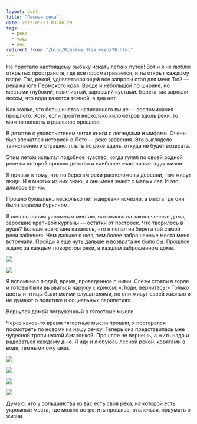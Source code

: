 ```yaml
---
layout: post
title: "Лесная река"
date: 2012-05-21 03:46:29
tags:
  - река
  - чаща
  - лес
redirect_from: "/blog/Ribalka_dlia_vseh/78.html"
---
```

Не пристало настоящему рыбаку искать легких путей! Вот и я не люблю
открытых пространств, где все просматривается, и ты открыт каждому
взору. Так, рекой, удовлетворяющей все запросы стал для меня Тюй — река
на юге Пермского края. Вроде и небольшой по ширине, но местами глубокий,
извилистый, заросший кустами. Берега так заросли лесом, что вода кажется
темной, а дна нет.

Как жалко, что большинство написанного выше — воспоминания прошлого.
Хотя, если пройти несколько километров вдоль реки, то можно попасть в
реальное прошлое.

В детстве с удовольствием читал книги с легендами и мифами. Очень был
впечатлен историей о Лете — реке забвения. Это выглядело таинственно и
страшно: плыть по реке вдаль, откуда не будет возврата.

Этим летом испытал подобное чувство, когда гулял по своей родной реке на
которой прошло детство и наиболее счастливые годы жизни.

Я привык к тому, что по берегам реки расположены деревни, там живут
люди. И я многих из них знаю, и они меня знают с малых лет. И это
длилось вечно.

Прошло буквально несколько лет и деревни исчезли, а места где они были
заросли бурьяном.

Я шел по своим укромным местам, натыкался на заколоченные дома, заросшие
крапивой курганы — остатки от построек. Что творилось в душе? Больше
всего мне казалось, что я попал на берега той самой реки забвения. Чем
дальше я шел, тем более заброшенные места меня встречали. Пройди я еще
чуть дальше и возврата не было бы. Прошлое ждало за каждым поворотом
реки, в каждом заброшенном доме.

![](http://fishingguru.ru/uploads/images/00/00/01/2012/05/20/cfaf48.jpg)

![](http://fishingguru.ru/uploads/images/00/00/01/2012/05/20/c52a3b.jpg)

Я вспоминал людей, время, проведенное с ними. Слезы стояли в горле и
готовы были вырваться наружу с криком: «Люди, вернитесь!» Только цветы и
птицы были моими слушателями, но они живут своей жизнью и не думают о
политике и социальных перипетиях.

Вернулся домой погруженный в тягостные мысли.

Через какое-то время тягостные мысли прошли, я постарался посмотреть по
новому на нашу речку. Теперь она представилась мне чудесной тропической
Амазонкой. Прошлое не вернешь, а жить надо и радоваться каждому дню. Я
иду и любуюсь лесной рекой, корягами в воде, темными омутами.

![](http://fishingguru.ru/uploads/images/00/00/01/2012/05/20/50bbf4.jpg)

![](http://fishingguru.ru/uploads/images/00/00/01/2012/05/20/6b709a.jpg)

![](http://fishingguru.ru/uploads/images/00/00/01/2012/05/20/10d284.jpg)

![](http://fishingguru.ru/uploads/images/00/00/01/2012/05/20/0aa96a.jpg)

Думаю, что у большинства из вас есть своя река, на которой есть укромные
места, где можно встретить прошлое, отвлечься, подумать о жизни.
